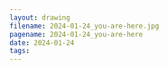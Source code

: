 ```yaml
---
layout: drawing
filename: 2024-01-24_you-are-here.jpg
pagename: 2024-01-24_you-are-here
date: 2024-01-24
tags:
---
```

